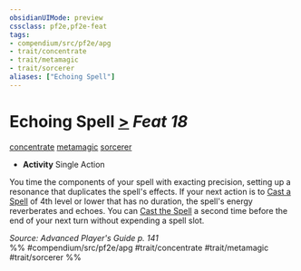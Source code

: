 ```yaml
---
obsidianUIMode: preview
cssclass: pf2e,pf2e-feat
tags:
- compendium/src/pf2e/apg
- trait/concentrate
- trait/metamagic
- trait/sorcerer
aliases: ["Echoing Spell"]
---
```

# Echoing Spell  [>](chapter-9-playing-the-game.md#Actions "Single Action") *Feat 18*  
[concentrate](concentrate.md "Concentrate Action & Ability Trait")  [metamagic](metamagic.md "Metamagic General Trait")  [sorcerer](Reference/Rules/Traits/sorcerer.md "Sorcerer Class Trait")  

- **Activity** Single Action

You time the components of your spell with exacting precision, setting up a resonance that duplicates the spell's effects. If your next action is to [Cast a Spell](cast-a-spell.md) of 4th level or lower that has no duration, the spell's energy reverberates and echoes. You can [Cast the Spell](cast-a-spell.md) a second time before the end of your next turn without expending a spell slot.

*Source: Advanced Player's Guide p. 141*  
%% #compendium/src/pf2e/apg #trait/concentrate #trait/metamagic #trait/sorcerer %%
